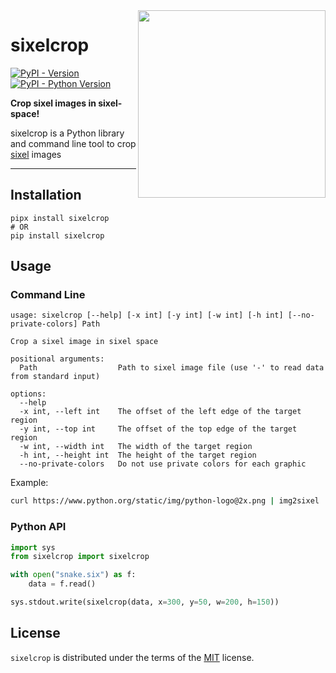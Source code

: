 <img src="https://user-images.githubusercontent.com/12154190/199075915-04265c49-5392-4126-b34f-21bdff5cdc28.png" align="right" width="300">

# sixelcrop

[![PyPI - Version](https://img.shields.io/pypi/v/sixelcrop.svg)](https://pypi.org/project/sixelcrop)
[![PyPI - Python Version](https://img.shields.io/pypi/pyversions/sixelcrop.svg)](https://pypi.org/project/sixelcrop)


**Crop sixel images in sixel-space!**

sixelcrop is a Python library and command line tool to crop [sixel](https://en.wikipedia.org/wiki/Sixel) images

-----

## Installation

```console
pipx install sixelcrop
# OR
pip install sixelcrop
```

## Usage

### Command Line

```
usage: sixelcrop [--help] [-x int] [-y int] [-w int] [-h int] [--no-private-colors] Path

Crop a sixel image in sixel space

positional arguments:
  Path                  Path to sixel image file (use '-' to read data from standard input)

options:
  --help
  -x int, --left int    The offset of the left edge of the target region
  -y int, --top int     The offset of the top edge of the target region
  -w int, --width int   The width of the target region
  -h int, --height int  The height of the target region
  --no-private-colors   Do not use private colors for each graphic
```

Example:

```bash
curl https://www.python.org/static/img/python-logo@2x.png | img2sixel | sixelcrop -x 10 -y 15 -w 120 -h 125 -
```

### Python API

```python
import sys
from sixelcrop import sixelcrop

with open("snake.six") as f:
    data = f.read()

sys.stdout.write(sixelcrop(data, x=300, y=50, w=200, h=150))
```

## License

`sixelcrop` is distributed under the terms of the [MIT](https://spdx.org/licenses/MIT.html) license.
